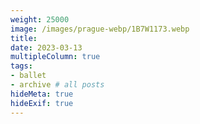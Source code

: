 ```yaml
---
weight: 25000
image: /images/prague-webp/1B7W1173.webp
title:
date: 2023-03-13
multipleColumn: true
tags:
- ballet
- archive # all posts
hideMeta: true
hideExif: true
---
```


